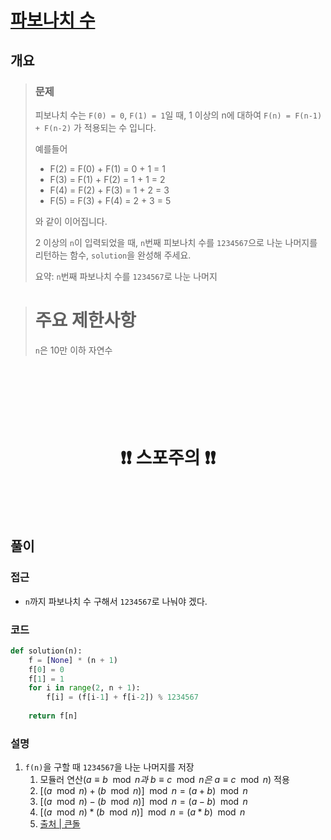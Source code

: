 # [파보나치 수](https://school.programmers.co.kr/learn/courses/30/lessons/12945)

## 개요
> ### 문제
> 피보나치 수는 `F(0) = 0`, `F(1) = 1`일 때, 1 이상의 n에 대하여 `F(n) = F(n-1) + F(n-2)` 가 적용되는 수 입니다.
> 
> 예를들어
> - F(2) = F(0) + F(1) = 0 + 1 = 1
> - F(3) = F(1) + F(2) = 1 + 1 = 2
> - F(4) = F(2) + F(3) = 1 + 2 = 3
> - F(5) = F(3) + F(4) = 2 + 3 = 5
> 
> 와 같이 이어집니다.
> 
> 2 이상의 `n`이 입력되었을 때, `n`번째 피보나치 수를 `1234567`으로 나눈 나머지를 리턴하는 함수, `solution`을 완성해 주세요.
>
> 요약: `n`번째 파보나치 수를 `1234567`로 나눈 나머지

> # 주요 제한사항
> `n`은 10만 이하 자연수

<h1 align="center"><br><br><br>❗️❗️ 스포주의 ❗️❗️<br><br><br></h1>

## 풀이
### 접근
- `n`까지 파보나치 수 구해서 `1234567`로 나눠야 겠다.

### 코드
```python
def solution(n):
    f = [None] * (n + 1)
    f[0] = 0
    f[1] = 1
    for i in range(2, n + 1):
        f[i] = (f[i-1] + f[i-2]) % 1234567
    
    return f[n]
```

### 설명
1. `f(n)`을 구할 때 `1234567`을 나눈 나머지를 저장
   1. 모듈러 연산($a ≡ b \mod n과\ b ≡ c \mod n 은\ a ≡ c \mod n$) 적용
   2. $[(a \mod n)+(b \mod n)] \mod n = (a+b)\mod n$
   3. $[(a \mod n)-(b \mod n)] \mod n = (a-b) \mod n$
   4. $[(a \mod n)*(b \mod n)] \mod n = (a*b) \mod n$
   5. [출처 | 큰돌](https://blog.naver.com/jhc9639)
